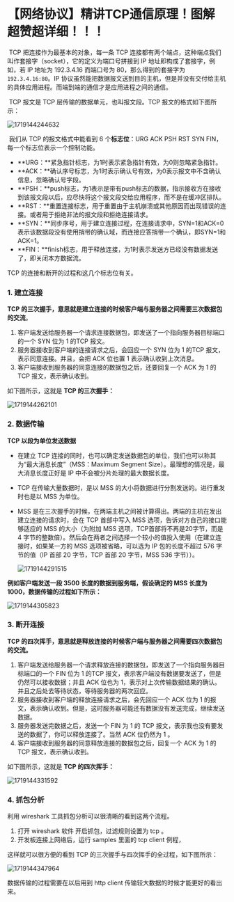 # 【网络协议】精讲TCP通信原理！图解超赞超详细！！！

​     TCP 把连接作为最基本的对象，每一条 TCP 连接都有两个端点，这种端点我们叫作套接字（socket），它的定义为端口号拼接到 IP 地址即构成了套接字，例如，若 IP 地址为 192.3.4.16 而端口号为 80，那么得到的套接字为`192.3.4.16:80`。IP 协议虽然能把数据报文送到目的主机，但是并没有交付给主机的具体应用进程。而端到端的通信才是应用进程之间的通信。

​    TCP 报文是 TCP 层传输的数据单元，也叫报文段。TCP 报文的格式如下图所示：

![1719144244632](C:\Users\Administrator\AppData\Roaming\Typora\typora-user-images\1719144244632.png)

​    我们从 TCP 的报文格式中能看到 6 个**标志位**：URG ACK PSH RST SYN FIN，每一个标志位表示一个控制功能。

- **URG：**紧急指针标志，为1时表示紧急指针有效，为0则忽略紧急指针。
- **ACK：**确认序号标志，为1时表示确认号有效，为0表示报文中不含确认信息，忽略确认号字段。
- **PSH：**push标志，为1表示是带有push标志的数据，指示接收方在接收到该报文段以后，应尽快将这个报文段交给应用程序，而不是在缓冲区排队。
- **RST：**重置连接标志，用于重置由于主机崩溃或其他原因而出现错误的连接。或者用于拒绝非法的报文段和拒绝连接请求。
- **SYN：**同步序号，用于建立连接过程，在连接请求中，SYN=1和ACK=0表示该数据段没有使用捎带的确认域，而连接应答捎带一个确认，即SYN=1和ACK=1。
- **FIN：**finish标志，用于释放连接，为1时表示发送方已经没有数据发送了，即关闭本方数据流。

TCP 的连接和断开的过程和这几个标志位有关。



### 1. 建立连接

**TCP 的三次握手，意思就是建立连接的时候客户端与服务器之间需要三次数据包的交流**。

1. 客户端发送给服务器一个请求连接数据包，即发送了一个指向服务器目标端口的一个 SYN 位为 1 的TCP 报文。
2. 服务器接收到客户端的连接请求之后，会回应一个 SYN 位为 1 的TCP 报文，表示同意连接。并且，会把 ACK 位也置 1 表示确认收到上次消息。
3. 客户端接收到服务器的同意连接的数据包之后，还要回复一个 ACK 为 1 的 TCP 报文，表示确认收到。

如下图所示，这就是 **TCP 的三次握手：**

![1719144262101](C:\Users\Administrator\AppData\Roaming\Typora\typora-user-images\1719144262101.png)

### 2. 数据传输

**TCP 以段为单位发送数据**

- 在建立 TCP 连接的同时，也可以确定发送数据包的单位，我们也可以称其为“最大消息长度”（MSS：Maximum Segment Size）。最理想的情况是，最大消息长度正好是 IP 中不会被分片处理的最大数据长度。

- TCP 在传输大量数据时，是以 MSS 的大小将数据进行分割发送的。进行重发时也是以 MSS 为单位。

- MSS 是在三次握手的时候，在两端主机之间被计算得出。两端的主机在发出建立连接的请求时，会在 TCP 首部中写入 MSS 选项，告诉对方自己的接口能够适应的 MSS 的大小（为附加 MSS 选项，TCP首部将不再是20字节，而是 4 字节的整数倍）。然后会在两者之间选择一个较小的值投入使用（在建立连接时，如果某一方的 MSS 选项被省略，可以选为 IP 包的长度不超过 576 字节的值（IP 首部 20 字节，TCP 首部 20 字节，MSS 536 字节））。

  ![1719144291515](C:\Users\Administrator\AppData\Roaming\Typora\typora-user-images\1719144291515.png)

**例如客户端发送一段 3500 长度的数据到服务端，假设确定的 MSS 长度为1000，数据传输的过程如下所示：**

![1719144305823](C:\Users\Administrator\AppData\Roaming\Typora\typora-user-images\1719144305823.png)

### 3. 断开连接

**TCP 的四次挥手，意思就是释放连接的时候客户端与服务器之间需要四次数据包的交流。**

1. 客户端发送给服务器一个请求释放连接的数据包，即发送了一个指向服务器目标端口的一个 FIN 位为 1 的TCP 报文，表示客户端没有数据要发送了，但是仍然可以接收数据；并且 ACK 位也为 1，表示对上次传输数据结果的确认。并且之后处去等待状态，等待服务器的两次回应。
2. 服务器接收到客户端的释放连接请求之后，会先回应一个 ACK 位为 1 的报文，表示确认收到。但是，这时服务器可能还有数据没有发送完成，继续发送数据。
3. 服务器发送完数据之后，发送一个 FIN 为 1 的 TCP 报文，表示我也没有要发送的数据了，你可以释放连接了。当然 ACK 位仍然为 1 。
4. 客户端接收到服务器的同意释放连接的数据包之后，回复一个 ACK 为 1 的 TCP 报文，表示确认收到。

如下图所示，这就是 **TCP 的四次挥手：**

![1719144331592](C:\Users\Administrator\AppData\Roaming\Typora\typora-user-images\1719144331592.png)

### 4. 抓包分析

利用 wireshark 工具抓包分析可以很清晰的看到这两个流程。

1. 打开 wireshark 软件 开启抓包，过滤规则设置为 tcp 。
2. 开发板连接上网络后，运行 samples 里面的 tcp client 例程，

这样就可以很方便的看到 TCP 的三次握手与四次挥手的全过程，如下图所示：

![1719144347964](C:\Users\Administrator\AppData\Roaming\Typora\typora-user-images\1719144347964.png)

数据传输的过程需要在以后用到 http client 传输较大数据的时候才能更好的看出来。

